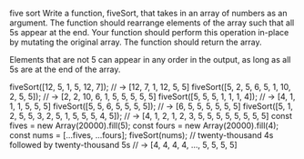 five sort
Write a function, fiveSort, that takes in an array of numbers as an argument. The function should rearrange elements of the array such that all 5s appear at the end. Your function should perform this operation in-place by mutating the original array. The function should return the array.

Elements that are not 5 can appear in any order in the output, as long as all 5s are at the end of the array.

fiveSort([12, 5, 1, 5, 12, 7]);
// -> [12, 7, 1, 12, 5, 5] 
fiveSort([5, 2, 5, 6, 5, 1, 10, 2, 5, 5]);
// -> [2, 2, 10, 6, 1, 5, 5, 5, 5, 5] 
fiveSort([5, 5, 5, 1, 1, 1, 4]);
// -> [4, 1, 1, 1, 5, 5, 5] 
fiveSort([5, 5, 6, 5, 5, 5, 5]);
// -> [6, 5, 5, 5, 5, 5, 5] 
fiveSort([5, 1, 2, 5, 5, 3, 2, 5, 1, 5, 5, 5, 4, 5]);
// -> [4, 1, 2, 1, 2, 3, 5, 5, 5, 5, 5, 5, 5, 5] 
const fives = new Array(20000).fill(5);
const fours = new Array(20000).fill(4);
const nums = [...fives, ...fours];
fiveSort(nums);
// twenty-thousand 4s followed by twenty-thousand 5s
// -> [4, 4, 4, 4, ..., 5, 5, 5, 5]